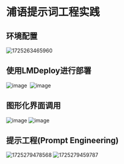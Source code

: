# 浦语提示词工程实践
## 环境配置

![1725263465960](https://github.com/user-attachments/assets/757a2260-18ff-4f1a-b5bb-66df545c1049)  

## 使用LMDeploy进行部署
![image](https://github.com/user-attachments/assets/165083e2-a17f-407b-9d88-dea2994fafda)  
![image](https://github.com/user-attachments/assets/f6d3e8fb-9196-42de-b7c7-cc0f1b3f5c51)
## 图形化界面调用
![image](https://github.com/user-attachments/assets/5205a6e4-12f9-4017-b271-6fb051b7068c)
![image](https://github.com/user-attachments/assets/d229220d-b199-4100-be97-f4903ac7862d)  
## 提示工程(Prompt Engineering)
![1725279478568](https://github.com/user-attachments/assets/00b0d2c1-0980-46ab-8a7f-7af52682b940)
![1725279459787](https://github.com/user-attachments/assets/a5bf9183-b83d-4068-af23-fcebdcd8d854)

